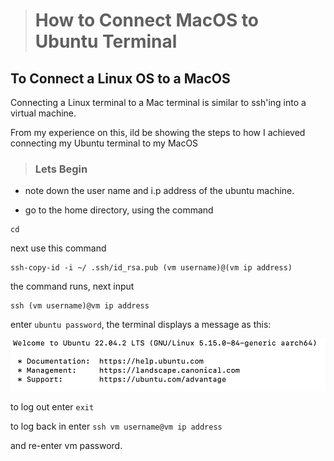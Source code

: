 > # How to Connect MacOS to Ubuntu Terminal

## To Connect a Linux OS to a MacOS
Connecting a Linux terminal to a Mac terminal is similar to ssh'ing into a virtual machine.

From my experience on this, ild be showing the steps to how I achieved connecting my Ubuntu terminal to my MacOS

> ### Lets Begin

- note down the user name and i.p address of the ubuntu machine.

- go to the home directory, using the command

```
cd
```
next use this command

``` 
ssh-copy-id -i ~/ .ssh/id_rsa.pub (vm username)@(vm ip address)
```
the command runs, next input

```
ssh (vm username)@vm ip address
```
enter `ubuntu password`, the terminal displays a message as this:

![ubuntu-loading](./images/ubuntu-loading.png "ubuntu-loading")

to log out enter `exit`

to log back in enter `ssh vm username@vm ip address`

and re-enter vm password.


